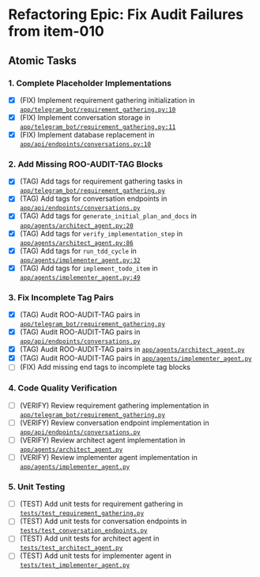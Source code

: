 # Refactoring Epic: Fix Audit Failures from item-010

## Atomic Tasks

### 1. Complete Placeholder Implementations
- [x] (FIX) Implement requirement gathering initialization in [`app/telegram_bot/requirement_gathering.py:10`](ai_dev_bot_platform/app/telegram_bot/requirement_gathering.py:10)
- [x] (FIX) Implement conversation storage in [`app/telegram_bot/requirement_gathering.py:11`](ai_dev_bot_platform/app/telegram_bot/requirement_gathering.py:11)
- [x] (FIX) Implement database replacement in [`app/api/endpoints/conversations.py:10`](ai_dev_bot_platform/app/api/endpoints/conversations.py:10)

### 2. Add Missing ROO-AUDIT-TAG Blocks
- [x] (TAG) Add tags for requirement gathering tasks in [`app/telegram_bot/requirement_gathering.py`](ai_dev_bot_platform/app/telegram_bot/requirement_gathering.py)
- [x] (TAG) Add tags for conversation endpoints in [`app/api/endpoints/conversations.py`](ai_dev_bot_platform/app/api/endpoints/conversations.py)
- [x] (TAG) Add tags for `generate_initial_plan_and_docs` in [`app/agents/architect_agent.py:20`](ai_dev_bot_platform/app/agents/architect_agent.py:20)
- [x] (TAG) Add tags for `verify_implementation_step` in [`app/agents/architect_agent.py:86`](ai_dev_bot_platform/app/agents/architect_agent.py:86)
- [x] (TAG) Add tags for `run_tdd_cycle` in [`app/agents/implementer_agent.py:32`](ai_dev_bot_platform/app/agents/implementer_agent.py:32)
- [x] (TAG) Add tags for `implement_todo_item` in [`app/agents/implementer_agent.py:49`](ai_dev_bot_platform/app/agents/implementer_agent.py:49)

### 3. Fix Incomplete Tag Pairs
- [x] (TAG) Audit ROO-AUDIT-TAG pairs in [`app/telegram_bot/requirement_gathering.py`](ai_dev_bot_platform/app/telegram_bot/requirement_gathering.py)
- [x] (TAG) Audit ROO-AUDIT-TAG pairs in [`app/api/endpoints/conversations.py`](ai_dev_bot_platform/app/api/endpoints/conversations.py)
- [x] (TAG) Audit ROO-AUDIT-TAG pairs in [`app/agents/architect_agent.py`](ai_dev_bot_platform/app/agents/architect_agent.py)
- [x] (TAG) Audit ROO-AUDIT-TAG pairs in [`app/agents/implementer_agent.py`](ai_dev_bot_platform/app/agents/implementer_agent.py)
- [ ] (FIX) Add missing end tags to incomplete tag blocks

### 4. Code Quality Verification
- [ ] (VERIFY) Review requirement gathering implementation in [`app/telegram_bot/requirement_gathering.py`](ai_dev_bot_platform/app/telegram_bot/requirement_gathering.py)
- [ ] (VERIFY) Review conversation endpoint implementation in [`app/api/endpoints/conversations.py`](ai_dev_bot_platform/app/api/endpoints/conversations.py)
- [ ] (VERIFY) Review architect agent implementation in [`app/agents/architect_agent.py`](ai_dev_bot_platform/app/agents/architect_agent.py)
- [ ] (VERIFY) Review implementer agent implementation in [`app/agents/implementer_agent.py`](ai_dev_bot_platform/app/agents/implementer_agent.py)

### 5. Unit Testing
- [ ] (TEST) Add unit tests for requirement gathering in [`tests/test_requirement_gathering.py`](ai_dev_bot_platform/tests/test_requirement_gathering.py)
- [ ] (TEST) Add unit tests for conversation endpoints in [`tests/test_conversation_endpoints.py`](ai_dev_bot_platform/tests/test_conversation_endpoints.py)
- [ ] (TEST) Add unit tests for architect agent in [`tests/test_architect_agent.py`](ai_dev_bot_platform/tests/test_architect_agent.py)
- [ ] (TEST) Add unit tests for implementer agent in [`tests/test_implementer_agent.py`](ai_dev_bot_platform/tests/test_implementer_agent.py)